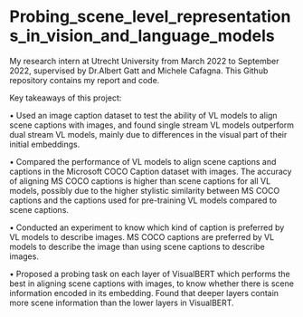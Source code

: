 # Probing_scene_level_representations_in_vision_and_language_models

My research intern at Utrecht University from March 2022 to September 2022, supervised by Dr.Albert Gatt and Michele Cafagna. This Github repository contains my report and code. 

Key takeaways of this project:

• Used an image caption dataset to test the ability of VL models to align scene captions with images, and found single stream
VL models outperform dual stream VL models, mainly due to differences in the visual part of their initial embeddings.

• Compared the performance of VL models to align scene captions and captions in the Microsoft COCO Caption dataset with
images. The accuracy of aligning MS COCO captions is higher than scene captions for all VL models, possibly due to the
higher stylistic similarity between MS COCO captions and the captions used for pre-training VL models compared to scene
captions.

• Conducted an experiment to know which kind of caption is preferred by VL models to describe images. MS COCO captions
are preferred by VL models to describe the image than using scene captions to describe images.

• Proposed a probing task on each layer of VisualBERT which performs the best in aligning scene captions with images, to
know whether there is scene information encoded in its embedding. Found that deeper layers contain more scene information
than the lower layers in VisualBERT.
